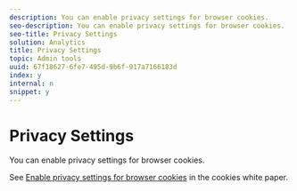 ```yaml
---
description: You can enable privacy settings for browser cookies.
seo-description: You can enable privacy settings for browser cookies.
seo-title: Privacy Settings
solution: Analytics
title: Privacy Settings
topic: Admin tools
uuid: 67f18627-6fe7-495d-9b6f-917a7166183d
index: y
internal: n
snippet: y
---
```


# Privacy Settings

You can enable privacy settings for browser cookies.

See [Enable privacy settings for browser cookies](https://marketing.adobe.com/resources/help/en_US/whitepapers/cookies/?f=browser_cookie_settings) in the cookies white paper.

<!-- 

<p>For July 2015 </p>

 -->

